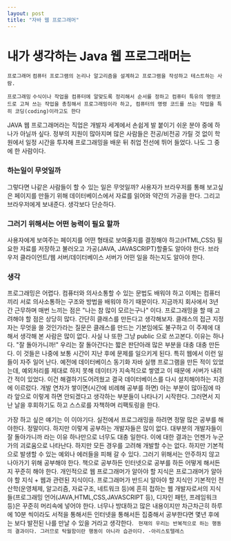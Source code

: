 ```yaml
---
layout: post
title: "자바 웹 프로그래머"
---
```

# 내가 생각하는 Java 웹 프로그래머는

`프로그래머`
`컴퓨터 프로그램의 논리나 알고리즘을 설계하고 프로그램을 작성하고 테스트하는 사람.`

`프로그래밍`
`수식이나 작업을 컴퓨터에 알맞도록 정리해서 순서를 정하고 컴퓨터 특유의 명령코드로 고쳐 쓰는 작업을 총칭해서 프로그래밍이라 하고, 컴퓨터의 명령 코드를 쓰는 작업을 특히 코딩(coding)이라고도 한다`

JAVA 웹 프로그래머라는 직업은 개발자 세계에서 손쉽게 발 붙이기 쉬운 분야 중에 하나가 아닐까 싶다. 
정부의 지원이 많아지며 많은 사람들은 전공/비전공 가릴 것 없이 학원에서 일정 시간을 투자해 프로그래밍을 배운 뒤 취업 전선에 뛰어 
들었다. 나도 그 중에 한 사람이다.

### 하는일이 무엇일까
그렇다면 나같은 사람들이 할 수 있는 일은 무엇일까?
사용자가 브라우저를 통해 보고싶은 페이지를 만들기 위해 데이터베이스에서 자료를 읽어와 약간의 가공을 한다. 그리고 브라우저에게 보내준다. 생각보다 단순하다.

### 그러기 위해서는 어떤 능력이 필요 할까
사용자에게 보여주는 페이지를 어떤 형태로 보여줄지를 결정해야 하고(HTML,CSS) 필요한 자료를 저장하고 불러오고 가공(JAVA, JAVASCRIPT)할줄도 알아야 한다. 브라우저 클라이언트/웹 서버/데이터베이스 서버가 어떤 일을 하는지도 알아야 한다.

### 생각

프로그래밍은 어렵다. 컴퓨터와 의사소통할 수 있는 문법도 배워야 하고 이제는 컴퓨터끼리 서로 의사소통하는 구조와 방법을 배워야 하기 때문이다.
지금까지 회사에서 3년 간 근무하며 매번 느끼는 점은 "나는 참 많이 모르는구나" 이다. 프로그래밍을 할 때 고려해야 할 점은 상당히 많다.
간단히 클래스를 만든다고 생각해보자. 클래스의 접근 지정자는 무엇을 쓸 것인가라는 질문은 클래스를 만드는 기본임에도 불구하고 이 주제에 대해서 생각해 본 사람은 많이 없다. 사실 나 또한 그냥 public 으로 쓰고본다. 이유는 하나다. "잘 돌아가니까!"
우리는 잘 돌아간다는 짧은 판단아래 많은 부분을 대충 대충 만든다. 이 것들은 나중에 보통 시간이 지난 후에 문제를 일으키게 된다. 특히 웹에서 이런 일들이 자주 일어 난다.
예전에 데이터베이스 동기화 자바 실행 프로그램을 만든 적이 있었는데, 예외처리를 제대로 하지 못해 데이터가 지속적으로 쌓였고 이 때문에 서버가 내려간 적이 있었다. 이건 해결하기도어려웠고 결국 데이터베이스를 다시 설치해야하는 지경에 이르렀다.
개발 연차가 쌓이면(시간에 비례해 공부를 하면) 아는 부분이 많아짐에 따라 앞으로 이렇게 하면 안되겠다고 생각하는 부분들이 나타나기 시작한다. 그러면서 지난 날을 후회하기도 하고 스스로를 자책하며 리팩토링을 한다.

가장 하고 싶은 얘기는 이 이야기다. 실전에서 프로그래밍을 하려면 정말 많은 공부를 해야한다. 정말이다.
하지만 이렇게 공부하는 개발자들은 많이 없다. 대부분의 개발자들이 잘 돌아가니까 라는 이유 하나만으로 너무도 대충 일한다.
이에 대한 결과는 언젠가 누군가의 괴로움으로 나타난다. 하지만 모든 경우를 고려해 개발할 수는 없다. 하지만 기본적으로 발생할 수 있는
예외나 에러들을 피해 갈 수 있다.
그러기 위해서는 안주하지 않고 나아가기 위해 공부해야 한다. 책으로 공부하든 인터넷으로 공부를 하든 어떻게 해서든지 꾸준히 해야 한다.
개인적으로 웹 프로그래머가 알아야 할 지식은 프로그래머가 알아야 할 지식 + 웹과 관련된 지식이다.
프로그래머가 반드시 알아야 할 지식인 기본적인 전산학(운영체제, 알고리즘, 자료구조, 네트워크 등)에 흔히 접하는 웹 개발자로서의 지식들(프로그래밍 언어(JAVA,HTML,CSS,JAVASCRIPT 등), 디자인 패턴, 프레임워크 등)은 꾸준히 머리속에 넣어야 한다.
너무나 방대하고 많은 내용이지만 차근차근히 하루에 10분 씩이라도 서적을 통해서든 인터넷을 통해서든 집중해서 공부한다면 몇년 후에는 보다 발전된 나를 만날 수 있을 거라고 생각한다.
`
현재의 우리는 반복적으로 하는 행동의 결과이다. 그러므로 탁월함이란 행동이 아니라 습관이다. -아리스토텔레스`
